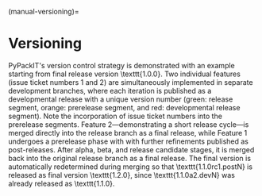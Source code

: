 (manual-versioning)=
# Versioning

PyPackIT's version control strategy is demonstrated with an example starting from final release version \texttt{1.0.0}. Two individual features (issue ticket numbers 1 and 2) are simultaneously implemented in separate development branches, where each iteration is published as a developmental release with a unique version number (green: release segment, orange: prerelease segment, and red: developmental release segment). Note the incorporation of issue ticket numbers into the prerelease segments. Feature 2—demonstrating a short release cycle—is merged directly into the release branch as a final release, while Feature 1 undergoes a prerelease phase with with further refinements published as post-releases. After alpha, beta, and release candidate stages, it is merged back into the original release branch as a final release. The final version is automatically redetermined during merging so that \texttt{1.1.0rc1.postN} is released as final version \texttt{1.2.0}, since \texttt{1.1.0a2.devN} was already released as \texttt{1.1.0}.